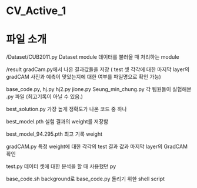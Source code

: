 # CV_Active_1

# 파일 소개

/Dataset/CUB2011.py Dataset module 데이터를 불러올 때 처리하는 module

/result gradCam.py에서 나온 결과값들을 저장 ( test 셋 각각에 대한 마지막 layer의 gradCAM 사진과 예측이 맞았는지에 대한 여부를 파일명으로 확인 가능)

base_code.py, hj.py hj2.py jione.py Seung_min_chung.py 각 팀원들이 실험해본 .py 파일 (최고기록이 아닐 수 있음.)

best_solution.py 가장 높게 정확도가 나온 코드 중 하나

best_model.pth 실험 결과의 weight를 저장함

best_model_94.295.pth 최고 기록 weight

gradCAM.py 특정 weight에 대한 각각의 test 결과 값과 마지막 layer의 GradCAM 확인

test.py 데이터 셋에 대한 분석을 할 때 사용했던 py

base_code.sh background로 base_code.py 돌리기 위한 shell script
